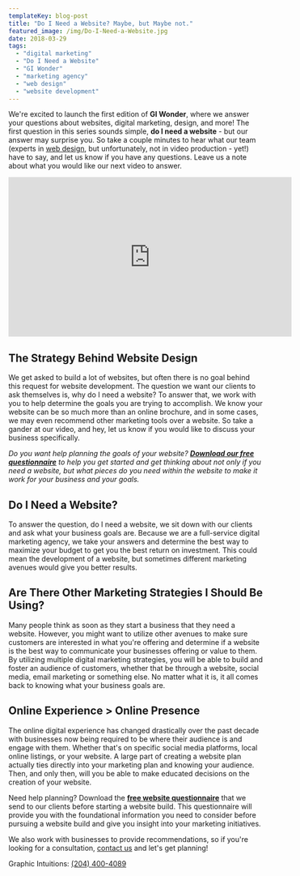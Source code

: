 ```yaml
---
templateKey: blog-post
title: "Do I Need a Website? Maybe, but Maybe not."
featured_image: /img/Do-I-Need-a-Website.jpg
date: 2018-03-29
tags:
  - "digital marketing"
  - "Do I Need a Website"
  - "GI Wonder"
  - "marketing agency"
  - "web design"
  - "website development"
---
```


We're excited to launch the first edition of **GI Wonder**, where we answer your questions about websites, digital marketing, design, and more! The first question in this series sounds simple, **do I need a website** - but our answer may surprise you. So take a couple minutes to hear what our team (experts in [web design](https://graphicintuitions.com/services/website-development/), but unfortunately, not in video production - yet!) have to say, and let us know if you have any questions. Leave us a note about what you would like our next video to answer.

<iframe width="560" height="315" src="https://www.youtube.com/embed/RzMMk6fHS-Q" frameborder="0" allow="accelerometer; autoplay; encrypted-media; gyroscope; picture-in-picture" allowfullscreen></iframe>

The Strategy Behind Website Design
----------------------------------

We get asked to build a lot of websites, but often there is no goal behind this request for website development. The question we want our clients to ask themselves is, why do I need a website? To answer that, we work with you to help determine the goals you are trying to accomplish. We know your website can be so much more than an online brochure, and in some cases, we may even recommend other marketing tools over a website. So take a gander at our video, and hey, let us know if you would like to discuss your business specifically.

_Do you want help planning the goals of your website?_ [**_Download our free questionnaire_**](https://crushyour2018goals.graphicintuitions.com/) _to help you get started and get thinking about not only if you need a website, but what pieces do you need within the website to make it work for your business and your goals._

Do I Need a Website?
--------------------

To answer the question, do I need a website, we sit down with our clients and ask what your business goals are. Because we are a full-service digital marketing agency, we take your answers and determine the best way to maximize your budget to get you the best return on investment. This could mean the development of a website, but sometimes different marketing avenues would give you better results.

Are There Other Marketing Strategies I Should Be Using?
-------------------------------------------------------

Many people think as soon as they start a business that they need a website. However, you might want to utilize other avenues to make sure customers are interested in what you're offering and determine if a website is the best way to communicate your businesses offering or value to them. By utilizing multiple digital marketing strategies, you will be able to build and foster an audience of customers, whether that be through a website, social media, email marketing or something else. No matter what it is, it all comes back to knowing what your business goals are.

Online Experience > Online Presence
-----------------------------------

The online digital experience has changed drastically over the past decade with businesses now being required to be where their audience is and engage with them. Whether that's on specific social media platforms, local online listings, or your website. A large part of creating a website plan actually ties directly into your marketing plan and knowing your audience. Then, and only then, will you be able to make educated decisions on the creation of your website.

Need help planning? Download the [**free website questionnaire**](https://crushyour2018goals.graphicintuitions.com/) that we send to our clients before starting a website build. This questionnaire will provide you with the foundational information you need to consider before pursuing a website build and give you insight into your marketing initiatives.

We also work with businesses to provide recommendations, so if you're looking for a consultation, [contact us](mailto:info@teamgi.ca) and let's get planning!

Graphic Intuitions: [(204) 400-4089](tel:2044004089)